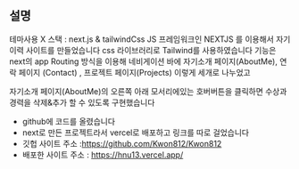 ## 설명
테마사용 X
스택 : next.js & tailwindCss
JS 프레임워크인 NEXTJS 를 이용해서 자기이력 사이트를 만들었습니다 
css 라이브러리로 Tailwind를 사용하였습니다
기능은 next의 app Routing 방식을 이용해 네비게이션 바에 자기소개 페이지(AboutMe), 연락 페이지 (Contact) , 프로젝트 페이지(Projects) 이렇게 세개로 나누었고

자기소개 페이지(AboutMe)의 오른쪽 아래 모서리에있는 호버버튼을 클릭하면 수상과 경력을 삭제&추가 할 수 있도록 구현했습니다

* github에 코드를 올렸습니다 
* next로 만든 프로젝트라서 vercel로 배포하고 링크를 따로 걸었습니다
* 깃헙 사이트 주소 :https://github.com/Kwon812/Kwon812 
* 배포한 사이트 주소 : https://hnu13.vercel.app/
